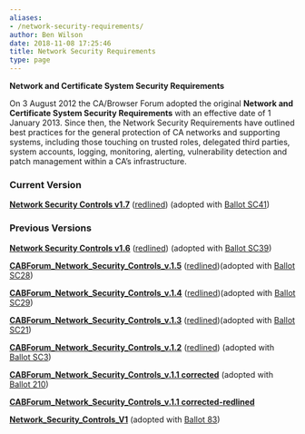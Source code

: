```yaml
---
aliases:
- /network-security-requirements/
author: Ben Wilson
date: 2018-11-08 17:25:46
title: Network Security Requirements
type: page
---
```


**Network and Certificate System Security Requirements**

On 3 August 2012 the CA/Browser Forum adopted the original **Network and Certificate System Security Requirements** with an effective date of 1 January 2013. Since then, the Network Security Requirements have outlined best practices for the general protection of CA networks and supporting systems, including those touching on trusted roles, delegated third parties, system accounts, logging, monitoring, alerting, vulnerability detection and patch management within a CA’s infrastructure.

### Current Version 

**[Network Security Controls v1.7][1]** ([redlined][2]) (adopted with [Ballot SC41][3])

### Previous Versions 

**[Network Security Controls v1.6][4]** ([redlined][5]) (adopted with [Ballot SC39][6])

**[CABForum_Network_Security_Controls_v.1.5][7]** ([redlined][8])(adopted with [Ballot SC28][9])

**[CABForum_Network_Security_Controls_v.1.4][10]** ([redlined][11])(adopted with [Ballot SC29][12])

**[CABForum_Network_Security_Controls_v.1.3][13]** ([redlined][14])(adopted with [Ballot SC21][12])

**[CABForum_Network_Security_Controls_v.1.2][15]** ([redlined][16]) (adopted with [Ballot SC3][17])

**[CABForum_Network_Security_Controls_v.1.1 corrected][18]** (adopted with [Ballot 210][19])

**[CABForum_Network_Security_Controls_v.1.1 corrected-redlined][20]**

**[Network_Security_Controls_V1][21]** (adopted with [Ballot 83][22])

[1]: /uploads/CA-Browser-Forum-Network-Security-Guidelines-v1.7.pdf
[2]: /uploads/CA-Browser-Forum-Network-Security-Guidelines-v1.7_redline.pdf
[3]: /2021/02/26/ballot-sc41-reformatting-the-brs-evgs-and-ncssrs/
[4]: /uploads/CA-Browser-Forum-Network-Security-Controls-v1.6.pdf
[5]: /uploads/CA-Browser-Forum-Network-Security-Controls-v1.6_redline.pdf
[6]: /2021/02/10/ballot-sc39v3-definition-of-critical-vulnerability/
[7]: /uploads/CA-Browser-Forum-Network-Security-Controls-v1.5.pdf
[8]: /uploads/CA-Browser-Forum-Network-Security-Controls-v1.5-redlined.pdf
[9]: /2020/09/10/ballot-sc28-logging-and-log-retention/
[10]: /uploads/ca-browser_forum_network_security_controls_v1.4.pdf
[11]: /uploads/ca-browser_forum_network_security_controls_v1.4-redline.pdf
[12]: /2019/10/04/ballot-sc21-the-network-and-certificate-systems-security-requirements-section-3-log-integrity-controls/
[13]: /uploads/CA-Browser-Forum-Network-Security-Controls-v1.3.pdf
[14]: /uploads/CA-Browser-Forum-Network-Security-Controls-v1.3-redlined.pdf
[15]: /uploads/CABForum-Network-Security-Controls-1.2.pdf
[16]: /uploads/CABForum-Network-Security-Controls-1.2-redlined.pdf
[17]: /2018/08/16/ballot-sc3-two-factor-authentication-and-password-improvements/
[18]: /uploads/CABForum_Network_Security_Controls_v.1.1-corrected.pdf
[19]: /2017/08/31/ballot-210-misc-changes-network-certificate-system-security-requirements/
[20]: /uploads/CABForum_Network_Security_Controls_v.1.1-corrected-redlined.pdf
[21]: /uploads/Network_Security_Controls_V1.pdf
[22]: /2012/08/03/ballot-83-adopt-network-and-certificate-system-security-requirements/